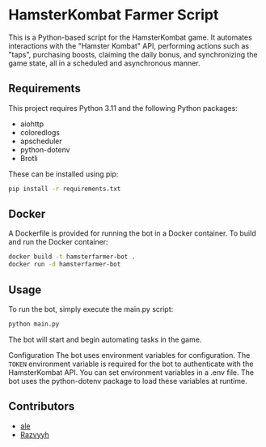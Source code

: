 # HamsterKombat Farmer Script

This is a Python-based script for the HamsterKombat game. It automates interactions with the "Hamster Kombat" API, performing actions such as "taps", purchasing boosts, claiming the daily bonus, and synchronizing the game state, all in a scheduled and asynchronous manner.

## Requirements

This project requires Python 3.11 and the following Python packages:

- aiohttp
- coloredlogs
- apscheduler
- python-dotenv
- Brotli

These can be installed using pip:

```bash
pip install -r requirements.txt
```

## Docker

A Dockerfile is provided for running the bot in a Docker container. To build and run the Docker container:

```bash
docker build -t hamsterfarmer-bot .
docker run -d hamsterfarmer-bot
```

## Usage

To run the bot, simply execute the main.py script:

```bash
python main.py
```

The bot will start and begin automating tasks in the game.

Configuration
The bot uses environment variables for configuration. The `TOKEN` environment variable is required for the bot to authenticate with the HamsterKombat API.  You can set environment variables in a .env file. The bot uses the python-dotenv package to load these variables at runtime. 

## Contributors

- [ale](https://github.com/AlessTRV)
- [Razvyyh](https://github.com/Razvyyh)